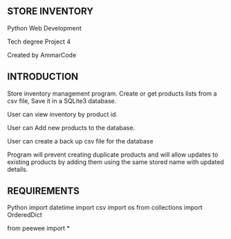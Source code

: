 STORE INVENTORY
---------------
Python Web Development

Tech degree Project 4

Created by AmmarCode
 
 
INTRODUCTION
------------
Store inventory management program. Create or get products lists from a csv file, Save it in a SQLite3 database.

User can view inventory by product id.

User can Add new products to the database.

User can create a back up csv file for the database

Program will prevent creating duplicate products and will allow updates to existing products by adding them using the same stored name with updated details.


REQUIREMENTS
------------
Python
import datetime
import csv
import os
from collections import OrderedDict

from peewee import *
